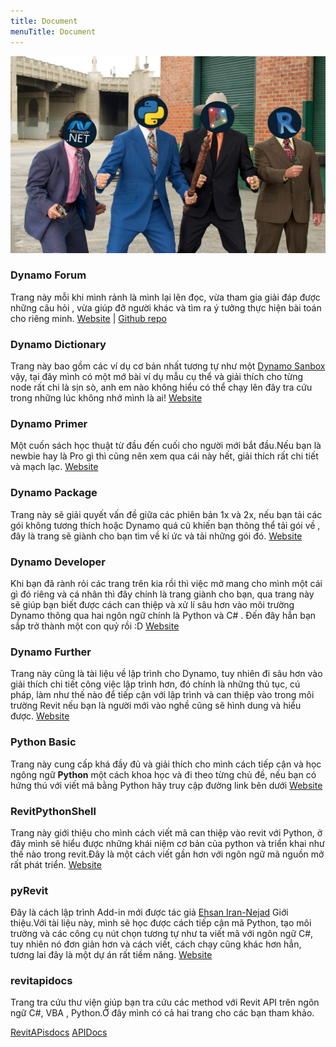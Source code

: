 ```yaml
---
title: Document
menuTitle: Document
---
```

![](https://github.com/chuong9x/DataBlog/blob/master/Fighting/preview.jpg?raw=true)
### Dynamo Forum

Trang này mỗi khi mình rảnh là mình lại lên đọc, vừa tham gia giải đáp được những câu hỏi , vừa giúp đỡ người khác và tìm ra ý tưởng thực hiện bài toán cho riêng minh.
[Website](https://forum.dynamobim.com/) | [Github repo](https://github.com/DynamoDS/Dynamo)

### Dynamo Dictionary

Trang này bao gồm các ví dụ cơ bản nhất tương tự như một [Dynamo Sanbox](https://dynamobim.org/a-new-way-to-get-dynamo-sandbox/) vậy, tại đây mình có một mớ bài ví dụ mẫu cụ thể và giải thích cho từng node rất chi là sịn sò, anh em nào không hiểu có thể chạy lên đây tra cứu trong những lúc không nhớ mình là ai!
[Website](https://dictionary.dynamobim.com/)

### Dynamo Primer

Một cuốn sách học thuật từ đầu đến cuối cho người mới bắt đầu.Nếu bạn là newbie hay là Pro gì thì cũng nên xem qua cái này hết, giải thích rất chi tiết và mạch lạc.
[Website](https://primer.dynamobim.org/) 

### Dynamo Package

Trang này sẽ giải quyết vấn đề giữa các phiên bản 1x và 2x, nếu bạn tải các gói không tương thích hoặc Dynamo quá cũ khiến bạn thông thể tải gói về , đây là trang sẽ giành cho bạn tìm về kí ức và tải những gói đó. 
[Website](https://primer.dynamobim.org/) 

### Dynamo Developer

Khi bạn đã rành rỏi các trang trên kia rồi thì việc mở mang cho mình một cái gì đó riêng và cá nhân thì đây chính là trang giành cho bạn, qua trang này sẽ giúp bạn biết được cách can thiệp và xử lí sâu hơn vào môi trường Dynamo thông qua hai ngôn ngữ chính là Python và C# . Đến đây hẳn bạn sắp trở thành một con quỷ rồi :D 
[Website](https://developer.dynamobim.org/) 

### Dynamo Further 

Trang này cũng là tài liệu về lập trình cho Dynamo, tuy nhiên đi sâu hơn vào giải thích chi tiết công việc lập trình hơn, đó chính là những thủ tục, cú pháp, làm như thế nào để tiếp cận với lập trình và can thiệp vào trong môi trường Revit nếu bạn là người mới vào nghề cũng sẽ hình dung và hiểu được.
[Website](https://dynamopythonprimer.gitbook.io/dynamo-python-primer/) 

### Python Basic
Trang này cung cấp khá đầy đủ và giải thích cho mình cách tiếp cận và học ngông ngữ **Python** một cách khoa học và đi theo từng chủ đề, nếu bạn có hứng thú với viết mã bằng Python hãy truy cập đường link bên dưới
[Website](https://python.swaroopch.com/basics.html)


### RevitPythonShell

Trang này giới thiệu cho mình cách viết mã can thiệp vào revit với Python, ở đây mình sẽ hiểu được những khái niệm cơ bản của python và triển khai như thế nào trong revit.Đây là một cách viết gần hơn với ngôn ngữ mã nguồn mở rất phát triển.
[Website](https://daren-thomas.gitbooks.io/scripting-autodesk-revit-with-revitpythonshell/)

### pyRevit 

Đây là cách lập trình Add-in mới được tác giả [Ehsan Iran-Nejad](https://github.com/eirannejad) Giới thiệu.Với tài liệu này, mình sẽ học được cách tiếp cận mã Python, tạo môi trường và các công cụ nút chọn tương tự như ta viết mã với ngôn ngữ C#, tuy nhiên nó đơn giản hơn và cách viết, cách chạy cũng khác hơn hẳn, tương lai đây là một dự án rất tiềm năng.
[Website](https://pyrevit1.readthedocs.io/en/latest/index.html) 

### revitapidocs

Trang tra cứu thư viện giúp bạn tra cứu các method với Revit API trên ngôn ngữ C#, VBA , Python.Ở đây mình có cả hai trang cho các bạn tham khảo.

[RevitAPisdocs](https://www.revitapidocs.com/) [APIDocs](https://apidocs.co/apps/)
